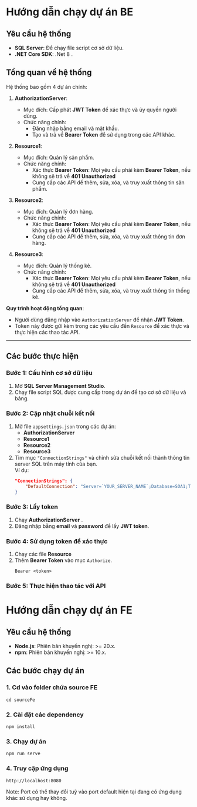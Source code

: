 ﻿# Hướng dẫn chạy dự án BE

## Yêu cầu hệ thống

- **SQL Server**: Để chạy file script cơ sở dữ liệu.
- **.NET Core SDK**: .Net 8 .
## Tổng quan về hệ thống

Hệ thống bao gồm 4 dự án chính:  
1. **AuthorizationServer**:  
   - Mục đích: Cấp phát **JWT Token** để xác thực và ủy quyền người dùng.  
   - Chức năng chính:
     - Đăng nhập bằng email và mật khẩu.
     - Tạo và trả về **Bearer Token** để sử dụng trong các API khác.

2. **Resource1**:  
   - Mục đích: Quản lý sản phẩm.  
   - Chức năng chính:
     - Xác thực **Bearer Token**: Mọi yêu cầu phải kèm **Bearer Token**, nếu không sẽ trả về **401 Unauthorized**
     - Cung cấp các API để thêm, sửa, xóa, và truy xuất thông tin sản phẩm.
3. **Resource2**:  
   - Mục đích: Quản lý đơn hàng.  
   - Chức năng chính:
     - Xác thực **Bearer Token**: Mọi yêu cầu phải kèm **Bearer Token**, nếu không sẽ trả về **401 Unauthorized**
     - Cung cấp các API để thêm, sửa, xóa, và truy xuất thông tin đơn hàng.
4. **Resource3**:  
   - Mục đích: Quản lý thống kê.  
   - Chức năng chính:
     - Xác thực **Bearer Token**: Mọi yêu cầu phải kèm **Bearer Token**, nếu không sẽ trả về **401 Unauthorized**
     - Cung cấp các API để thêm, sửa, xóa, và truy xuất thông tin thống kê.

**Quy trình hoạt động tổng quan**:  
- Người dùng đăng nhập vào `AuthorizationServer` để nhận **JWT Token**.  
- Token này được gửi kèm trong các yêu cầu đến `Resource` để xác thực và thực hiện các thao tác API.
---
## Các bước thực hiện

### Bước 1: Cấu hình cơ sở dữ liệu
1. Mở **SQL Server Management Studio**.
2. Chạy file script SQL được cung cấp trong dự án để tạo cơ sở dữ liệu và bảng.

### Bước 2: Cập nhật chuỗi kết nối
1. Mở file `appsettings.json` trong các dự án:
   - **AuthorizationServer**
   - **Resource1**
   - **Resource2**
   - **Resource3**
2. Tìm mục `"ConnectionStrings"` và chỉnh sửa chuỗi kết nối thành thông tin server SQL trên máy tính của bạn.  
   Ví dụ:
   ```json
   "ConnectionStrings": {
       "DefaultConnection": "Server=`YOUR_SERVER_NAME`;Database=SOA1;Trusted_Connection=yes;MultipleActiveResultSets=true;TrustServerCertificate=Yes"
   }
### Bước 3: Lấy token
1. Chạy **AuthorizationServer** .
2. Đăng nhập bằng **email** và **password** để lấy **JWT token**.

### Bước 4: Sử dụng token để xác thực
1. Chạy các file **Resource**
2. Thêm **Bearer Token** vào mục `Authorize`.
   ```text
   Bearer <token>
   ```
### Bước 5: Thực hiện thao tác với API<br>

# Hướng dẫn chạy dự án FE

 ## Yêu cầu hệ thống

- **Node.js**: Phiên bản khuyến nghị: >= 20.x.
- **npm**: Phiên bản khuyến nghị: >= 10.x.

 ## Các bước chạy dự án

### 1. Cd vào folder chứa source FE
 ```
cd sourceFe
```

### 2. Cài đặt các dependency
 ```
npm install
```

### 3. Chạy dự án
 ```
npm run serve
```
### 4. Truy cập ứng dụng
 ```
http://localhost:8080
```
Note: Port có thể thay đổi tuỳ vào port default hiện tại đang có ứng dụng khác sử dụng hay không.


